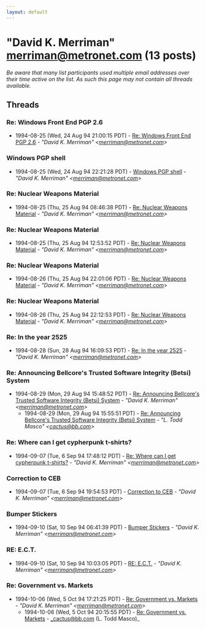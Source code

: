 ```yaml
---
layout: default
---
```


# "David K. Merriman" <merriman@metronet.com> (13 posts)

_Be aware that many list participants used multiple email addresses over their time active on the list. As such this page may not contain all threads available._

## Threads

### Re: Windows Front End PGP 2.6
+ 1994-08-25 (Wed, 24 Aug 94 21:00:15 PDT) - [Re: Windows Front End PGP 2.6](/archive/1994/08/4a839be9241a8aefb25ff78a93c0ad442f8cc3c7b93c75f4048952984abafacc) - _"David K. Merriman" \<merriman@metronet.com\>_

### Windows PGP shell
+ 1994-08-25 (Wed, 24 Aug 94 22:21:28 PDT) - [Windows PGP shell](/archive/1994/08/41569f975fedebfad53668ff7cc398925e94ac6510a1b210547e8da0f2ba61b5) - _"David K. Merriman" \<merriman@metronet.com\>_

### Re: Nuclear Weapons Material
+ 1994-08-25 (Thu, 25 Aug 94 08:46:38 PDT) - [Re: Nuclear Weapons Material](/archive/1994/08/f95b44096d39751800b29d1e7162acbe2ba936fff821aef7ae9066c64a9e824e) - _"David K. Merriman" \<merriman@metronet.com\>_

### Re: Nuclear Weapons Material
+ 1994-08-25 (Thu, 25 Aug 94 12:53:52 PDT) - [Re: Nuclear Weapons Material](/archive/1994/08/853ec757ca8a16864be40672321cfeac7432f99c254d1dab5f31e23ed13aabab) - _"David K. Merriman" \<merriman@metronet.com\>_

### Re: Nuclear Weapons Material
+ 1994-08-26 (Thu, 25 Aug 94 22:01:06 PDT) - [Re: Nuclear Weapons Material](/archive/1994/08/99a22b6752ed2a77a5fb5a1feee49360909b7c9a05ee7191ff49aff29b14b608) - _"David K. Merriman" \<merriman@metronet.com\>_

### Re: Nuclear Weapons Material
+ 1994-08-26 (Thu, 25 Aug 94 22:12:53 PDT) - [Re: Nuclear Weapons Material](/archive/1994/08/62f3434655cfd4773d0181d5bff3e8822f1508df749fb104e1fc4bca2c831022) - _"David K. Merriman" \<merriman@metronet.com\>_

### Re: In the year 2525
+ 1994-08-28 (Sun, 28 Aug 94 16:09:53 PDT) - [Re: In the year 2525](/archive/1994/08/7f23cbfa26237ec1b3f2dca899149be65c9119607b7208415e8ef58d0b2b42d0) - _"David K. Merriman" \<merriman@metronet.com\>_

### Re: Announcing Bellcore's Trusted Software Integrity (Betsi) System
+ 1994-08-29 (Mon, 29 Aug 94 15:48:52 PDT) - [Re: Announcing Bellcore's Trusted Software Integrity (Betsi) System](/archive/1994/08/a9baeab0ec2eba23e401cd3225532e9895a7a3d3a848102f5f59b91fbc944e02) - _"David K. Merriman" \<merriman@metronet.com\>_
  + 1994-08-29 (Mon, 29 Aug 94 15:55:51 PDT) - [Re: Announcing Bellcore's Trusted Software Integrity (Betsi) System](/archive/1994/08/cf08532bbc6f11c75eb1430e2478b9644edfa9756ac863da9f500ecffbecf9a9) - _"L. Todd Masco" \<cactus@bb.com\>_

### Re: Where can I get cypherpunk t-shirts?
+ 1994-09-07 (Tue, 6 Sep 94 17:48:12 PDT) - [Re: Where can I get cypherpunk t-shirts?](/archive/1994/09/cf0077d69f8082d6d23066fc2552e9b7db8ab5c8082d2f37c24d9d0443efc5fa) - _"David K. Merriman" \<merriman@metronet.com\>_

### Correction to CEB
+ 1994-09-07 (Tue, 6 Sep 94 19:54:53 PDT) - [Correction to CEB](/archive/1994/09/4252829aa0cbc3e6d861096a34477f82e97891e37d04bc005d86375452517f97) - _"David K. Merriman" \<merriman@metronet.com\>_

### Bumper Stickers
+ 1994-09-10 (Sat, 10 Sep 94 06:41:39 PDT) - [Bumper Stickers](/archive/1994/09/5ef3c719b1c151d8693aa5890b9c57a6ccd4a064f700293c9509f49932e15447) - _"David K. Merriman" \<merriman@metronet.com\>_

### RE: E.C.T.
+ 1994-09-10 (Sat, 10 Sep 94 10:03:05 PDT) - [RE: E.C.T.](/archive/1994/09/c96eaa7dc16caa7109fc33f31c3b40e8249a2f3c52e2f40519571f93776d9c91) - _"David K. Merriman" \<merriman@metronet.com\>_

### Re: Government vs. Markets
+ 1994-10-06 (Wed, 5 Oct 94 17:21:25 PDT) - [Re: Government vs. Markets](/archive/1994/10/84bb529d45fc4d0f1685171213ced2cf70391e7fe90bfeee691dad3731dc8fb7) - _"David K. Merriman" \<merriman@metronet.com\>_
  + 1994-10-06 (Wed, 5 Oct 94 20:15:55 PDT) - [Re: Government vs. Markets](/archive/1994/10/cf89de73e404a51a1fd9536dbbf07eaa57ce84216fc5168b9fe9be16541a34b0) - _cactus@bb.com (L. Todd Masco)_

